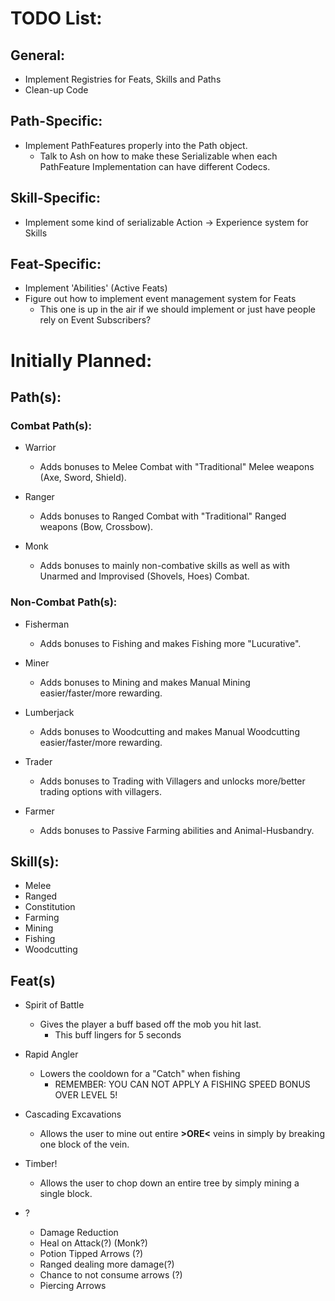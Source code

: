 # TODO List:

## General:
- Implement Registries for Feats, Skills and Paths
- Clean-up Code

## Path-Specific:
- Implement PathFeatures properly into the Path object.
  - Talk to Ash on how to make these Serializable when each PathFeature Implementation can have different Codecs.

## Skill-Specific:
- Implement some kind of serializable Action -> Experience system for Skills


## Feat-Specific:
- Implement 'Abilities' (Active Feats)
- Figure out how to implement event management system for Feats 
  - This one is up in the air if we should implement or just have people rely on Event Subscribers?
    


# Initially Planned:
## Path(s):
### Combat Path(s):
- Warrior
  - Adds bonuses to Melee Combat with "Traditional" Melee weapons (Axe, Sword, Shield).
  
- Ranger
  - Adds bonuses to Ranged Combat with "Traditional" Ranged weapons (Bow, Crossbow).
  
- Monk
  - Adds bonuses to mainly non-combative skills as well as with Unarmed and Improvised (Shovels, Hoes) Combat.
  
### Non-Combat Path(s):
- Fisherman
  - Adds bonuses to Fishing and makes Fishing more "Lucurative".
  
- Miner
  - Adds bonuses to Mining and makes Manual Mining easier/faster/more rewarding.
  
- Lumberjack
  - Adds bonuses to Woodcutting and makes Manual Woodcutting easier/faster/more rewarding.
  
- Trader
  - Adds bonuses to Trading with Villagers and unlocks more/better trading options with villagers.
  
- Farmer
  - Adds bonuses to Passive Farming abilities and Animal-Husbandry.
  

## Skill(s):
- Melee
- Ranged
- Constitution
- Farming
- Mining
- Fishing
- Woodcutting


## Feat(s)
- Spirit of Battle
  - Gives the player a buff based off the mob you hit last.
    - This buff lingers for 5 seconds
  
- Rapid Angler
  - Lowers the cooldown for a "Catch" when fishing
    - REMEMBER: YOU CAN NOT APPLY A FISHING SPEED BONUS OVER LEVEL 5!
  
-  Cascading Excavations
   - Allows the user to mine out entire **>ORE<** veins in simply by breaking one block of the vein.

- Timber!
  - Allows the user to chop down an entire tree by simply mining a single block.
  
- ?
  - Damage Reduction
  - Heal on Attack(?) (Monk?)
  - Potion Tipped Arrows (?)
  - Ranged dealing more damage(?)
  - Chance to not consume arrows (?)
  - Piercing Arrows
